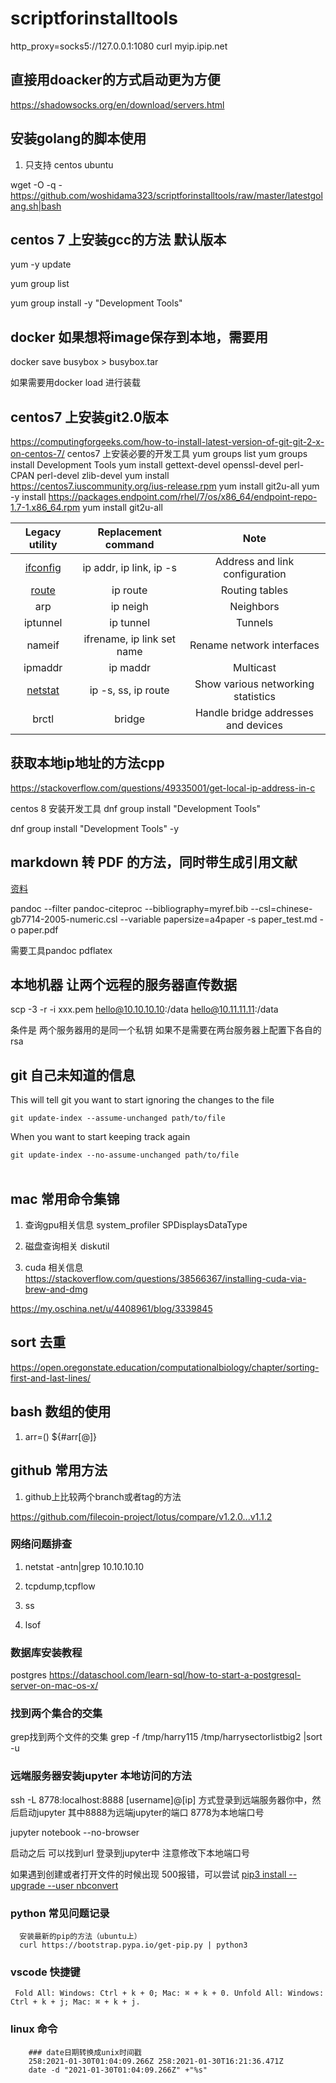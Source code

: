 # scriptforinstalltools
http_proxy=socks5://127.0.0.1:1080 curl myip.ipip.net


## 直接用doacker的方式启动更为方便

https://shadowsocks.org/en/download/servers.html


## 安装golang的脚本使用

1. 只支持 centos ubuntu 

wget -O -q - https://github.com/woshidama323/scriptforinstalltools/raw/master/latestgolang.sh|bash


## centos 7 上安装gcc的方法 默认版本

yum -y update 

yum group list

yum group install -y "Development Tools"

## docker 如果想将image保存到本地，需要用

docker save busybox > busybox.tar

如果需要用docker load 进行装载

## centos7 上安装git2.0版本

https://computingforgeeks.com/how-to-install-latest-version-of-git-git-2-x-on-centos-7/
centos7 上安装必要的开发工具
  yum groups list
  yum groups install Development Tools
  yum install gettext-devel openssl-devel perl-CPAN perl-devel zlib-devel
  yum install https://centos7.iuscommunity.org/ius-release.rpm
  yum install git2u-all
  yum -y install https://packages.endpoint.com/rhel/7/os/x86_64/endpoint-repo-1.7-1.x86_64.rpm
  yum install git2u-all



|                     Legacy utility                     |    Replacement command     |                Note                 |
| :----------------------------------------------------: | :------------------------: | :---------------------------------: |
|   [ifconfig](https://en.wikipedia.org/wiki/Ifconfig)   |  ip addr, ip link, ip -s   |   Address and link configuration    |
| [route](https://en.wikipedia.org/wiki/Route_(command)) |          ip route          |           Routing tables            |
|                          arp                           |          ip neigh          |              Neighbors              |
|                        iptunnel                        |         ip tunnel          |               Tunnels               |
|                         nameif                         | ifrename, ip link set name |      Rename network interfaces      |
|                        ipmaddr                         |          ip maddr          |              Multicast              |
|    [netstat](https://en.wikipedia.org/wiki/Netstat)    |    ip -s, ss, ip route     | Show various networking statistics  |
|                         brctl                          |           bridge           | Handle bridge addresses and devices |


## 获取本地ip地址的方法cpp 
https://stackoverflow.com/questions/49335001/get-local-ip-address-in-c

centos 8 安装开发工具
dnf group install "Development Tools"

dnf group install  "Development Tools" -y

 

## markdown 转 PDF 的方法，同时带生成引用文献


[资料](https://gist.github.com/maxogden/97190db73ac19fc6c1d9beee1a6e4fc8)


pandoc --filter pandoc-citeproc --bibliography=myref.bib --csl=chinese-gb7714-2005-numeric.csl --variable papersize=a4paper -s paper_test.md -o paper.pdf


需要工具pandoc pdflatex


## 本地机器 让两个远程的服务器直传数据
scp -3  -r -i xxx.pem hello@10.10.10.10:/data hello@10.11.11.11:/data

条件是 两个服务器用的是同一个私钥   如果不是需要在两台服务器上配置下各自的rsa 

## git 自己未知道的信息


This will tell git you want to start ignoring the changes to the file
```
git update-index --assume-unchanged path/to/file
```

When you want to start keeping track again
```
git update-index --no-assume-unchanged path/to/file
　　
```
 
## mac 常用命令集锦

1. 查询gpu相关信息 system_profiler SPDisplaysDataType

2. 磁盘查询相关 diskutil 

3. cuda 相关信息
https://stackoverflow.com/questions/38566367/installing-cuda-via-brew-and-dmg

https://my.oschina.net/u/4408961/blog/3339845


## sort 去重

https://open.oregonstate.education/computationalbiology/chapter/sorting-first-and-last-lines/


## bash 数组的使用

1. arr=()   ${#arr[@]}

## github 常用方法

1. github上比较两个branch或者tag的方法

https://github.com/filecoin-project/lotus/compare/v1.2.0...v1.1.2

### 网络问题排查

1. netstat -antn|grep 10.10.10.10

2. tcpdump,tcpflow

3. ss 

4. lsof


### 数据库安装教程
postgres  https://dataschool.com/learn-sql/how-to-start-a-postgresql-server-on-mac-os-x/


### 找到两个集合的交集

grep找到两个文件的交集
grep  -f /tmp/harry115 /tmp/harrysectorlistbig2 |sort -u

### 远端服务器安装jupyter 本地访问的方法

ssh -L 8778:localhost:8888 [username]@[ip]     方式登录到远端服务器你中，然后启动jupyter  其中8888为远端jupyter的端口 8778为本地端口号

jupyter notebook --no-browser

启动之后 可以找到url 登录到jupyter中 注意修改下本地端口号

如果遇到创建或者打开文件的时候出现 500报错，可以尝试 [pip3 install --upgrade --user nbconvert](https://github.com/jupyter/notebook/issues/3629)


### python 常见问题记录
```shell
  安装最新的pip的方法（ubuntu上）
  curl https://bootstrap.pypa.io/get-pip.py | python3
```

### vscode 快捷键
```shell
 Fold All: Windows: Ctrl + k + 0; Mac: ⌘ + k + 0. Unfold All: Windows: Ctrl + k + j; Mac: ⌘ + k + j. 
```

### linux 命令
```shell
    ### date日期转换成unix时间戳
    258:2021-01-30T01:04:09.266Z 258:2021-01-30T16:21:36.471Z
    date -d "2021-01-30T01:04:09.266Z" +"%s"

```
